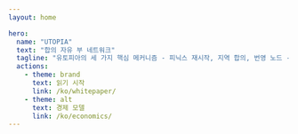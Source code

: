 ```yaml
---
layout: home

hero:
  name: "UTOPIA"
  text: "합의 자유 부 네트워크"
  tagline: "유토피아의 세 가지 핵심 메커니즘 - 피닉스 재시작, 지역 합의, 번영 노드 - 는 어떻게 지속 가능한 가치 순환을 창조하는가? 이 혁명적인 문서가 당신에게 답을 밝혀주고, 당신의 부에 대한 개념에 깊은 영향을 미칠 것입니다."
  actions:
    - theme: brand
      text: 읽기 시작
      link: /ko/whitepaper/
    - theme: alt
      text: 경제 모델
      link: /ko/economics/
---
```


<ParticlesBackground />